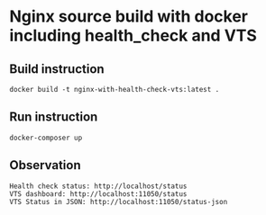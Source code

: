 # Nginx source build with docker including health_check and VTS

## Build instruction

`docker build -t nginx-with-health-check-vts:latest .`

## Run instruction

`docker-composer up`

## Observation

```
Health check status: http://localhost/status
VTS dashboard: http://localhost:11050/status
VTS Status in JSON: http://localhost:11050/status-json
```
